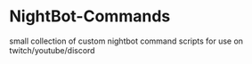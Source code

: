 # NightBot-Commands
small collection of custom nightbot command scripts for use on twitch/youtube/discord
